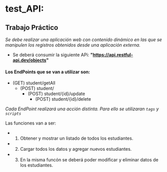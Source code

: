 # test_API: 

## Trabajo Práctico

_Se debe realizar una aplicación web con contenido dinámico en las que se manipulen los registros obtenidos desde una aplicación externa._

- Se deberá consumir la siguiente APi: **"https://api.restful-api.dev/objects"**

#### Los EndPoints que se van a utilizar son: 

- (GET) student/getAll
  - (POST) student/ 
    - (POST) student/{id}/update
      - (POST) student/{id}/delete
  
_Cada EndPoint realizará una acción distinta. Para ello se utilizaran ```tags``` y ```scripts```_

Las funciones van a ser:

- 1. Obtener y mostrar un listado de todos los estudiantes.
- 2. Cargar todos los datos y agregar nuevos estudiantes.
- 3. En la misma funcón se deberá poder modificar y eliminar datos de los estudiantes.  



